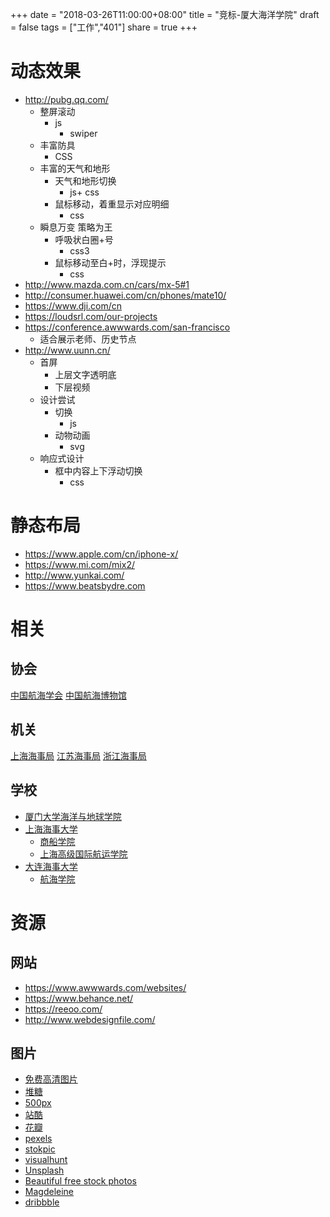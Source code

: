 +++
date = "2018-03-26T11:00:00+08:00"
title = "竞标-厦大海洋学院"
draft = false
tags = ["工作","401"]
share = true
+++

# 动态效果
- http://pubg.qq.com/
	- 整屏滚动
		- js
			- swiper
	- 丰富防具
		- CSS
	- 丰富的天气和地形
		- 天气和地形切换
			- js+ css
		- 鼠标移动，着重显示对应明细
			- css
	- 瞬息万变 策略为王
		- 呼吸状白圈+号
			- css3
		- 鼠标移动至白+时，浮现提示
			- css
- http://www.mazda.com.cn/cars/mx-5#1
- http://consumer.huawei.com/cn/phones/mate10/
- https://www.dji.com/cn
- https://loudsrl.com/our-projects
- https://conference.awwwards.com/san-francisco
	- 适合展示老师、历史节点
- http://www.uunn.cn/
	- 首屏
		- 上层文字透明底
		- 下层视频
	- 设计尝试
		- 切换
			- js
		- 动物动画
			- svg
	- 响应式设计
		- 框中内容上下浮动切换
			- css


# 静态布局
- https://www.apple.com/cn/iphone-x/
- https://www.mi.com/mix2/
- http://www.yunkai.com/
- https://www.beatsbydre.com


# 相关
## 协会
[中国航海学会](http://www.cinnet.cn/)	
[中国航海博物馆](http://www.shmmc.com.cn/)
## 机关
[上海海事局](http://www.shmsa.gov.cn/html/index.html)
[江苏海事局](http://www.js-msa.gov.cn/)
[浙江海事局](http://www.cnzjmsa.gov.cn/ZJ/)
## 学校
- [厦门大学海洋与地球学院](coe.xmu.edu.cn)
- [上海海事大学](http://www.shmtu.edu.cn/)
	- [商船学院](http://mmc.shmtu.edu.cn/front)
	- [上海高级国际航运学院](http://saiis.shmtu.edu.cn/index.php)
- [大连海事大学](http://www.dlmu.edu.cn/)
	- [航海学院](http://nvc.dlmu.edu.cn/)

# 资源
## 网站
- https://www.awwwards.com/websites/
- https://www.behance.net/
- https://reeoo.com/
- http://www.webdesignfile.com/

## 图片
- [免费高清图片](https://pixabay.com/zh/)
- [堆糖](https://www.duitang.com/)
- [500px](https://500px.com/)
- [站酷](http://www.zcool.com.cn/)
- [花瓣](http://huaban.com/)
- [pexels](https://www.pexels.com/)
- [stokpic](http://stokpic.com/)
- [visualhunt](https://visualhunt.com/)
- [Unsplash](https://unsplash.com/)
- [Beautiful free stock photos](https://stocksnap.io/)
- [Magdeleine](https://magdeleine.co/browse/)
- [dribbble](https://dribbble.com/)
